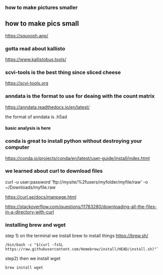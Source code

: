 ### how to make pictures smaller
## how to make pics small
https://squoosh.app/


### gotta read about kallisto
https://www.kallistobus.tools/

### scvi-tools is the best thing since sliced cheese
https://scvi-tools.org

### anndata is the format to use for deaing with the count matrix
https://anndata.readthedocs.io/en/latest/

the format of anndata is .h5ad

#### basic analysis is here

### conda is great to install python without destroying your computer
https://conda.io/projects/conda/en/latest/user-guide/install/index.html
### we learned about curl to download files

curl -u user:password 'ftp://mysite/%2fusers/myfolder/myfile/raw' -o ~/Downloads/myfile.raw

https://curl.se/docs/manpage.html

https://stackoverflow.com/questions/11783280/downloading-all-the-files-in-a-directory-with-curl

### installing brew and wget
step 1) on the terminal we install brew to install things https://brew.sh/
```
/bin/bash -c "$(curl -fsSL https://raw.githubusercontent.com/Homebrew/install/HEAD/install.sh)"`
```

step2) then we install wget

`brew install wget`
